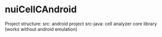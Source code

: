 nuiCellCAndroid
===============
Project structure:
src: android project
src-java: cell analyzer core library (works without android emulation)
